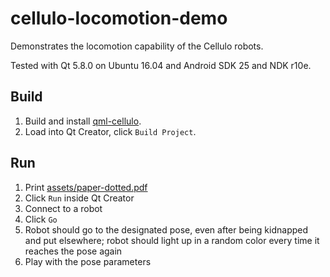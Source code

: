 cellulo-locomotion-demo
=======================

Demonstrates the locomotion capability of the Cellulo robots.

Tested with Qt 5.8.0 on Ubuntu 16.04 and Android SDK 25 and NDK r10e.

Build
-----

1. Build and install [qml-cellulo](../../).
1. Load into Qt Creator, click `Build Project`.

Run
---

1. Print [assets/paper-dotted.pdf](assets/paper-dotted.pdf)
1. Click `Run` inside Qt Creator
1. Connect to a robot
1. Click `Go`
1. Robot should go to the designated pose, even after being kidnapped and put elsewhere; robot should light up in a random color every time it reaches the pose again
1. Play with the pose parameters
